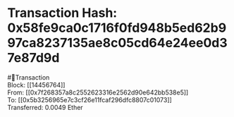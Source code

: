 
Transaction Hash: 0x58fe9ca0c1716f0fd948b5ed62b997ca8237135ae8c05cd64e24ee0d37e87d9d
====================================================================================
  
#💸Transaction  
Block: [[14456764]]  
From: [[0x7f268357a8c2552623316e2562d90e642bb538e5]]  
To: [[0x5b3256965e7c3cf26e11fcaf296dfc8807c01073]]  
Transferred: 0.0049 Ether